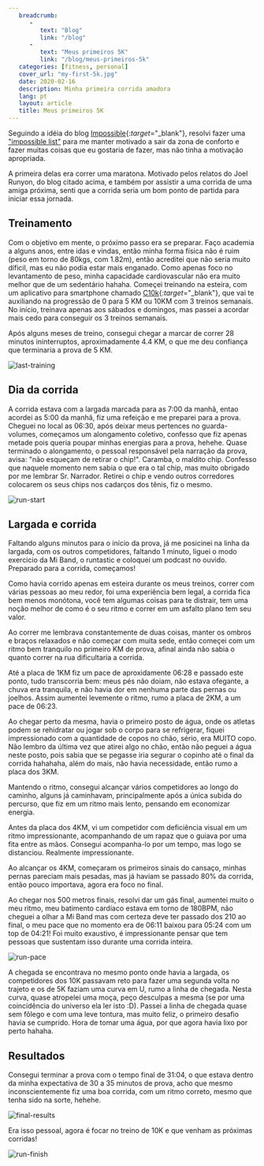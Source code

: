 ```yaml
---
   breadcrumb:
      -
         text: "Blog"
         link: "/blog"
      -             
         text: "Meus primeiros 5K"
         link: "/blog/meus-primeiros-5k"
   categories: [fitness, personal]
   cover_url: "my-first-5k.jpg"
   date: 2020-02-16
   description: Minha primeira corrida amadora
   lang: pt
   layout: article
   title: Meus primeiros 5K
---
```


[last-training]: /cdn/images/5k/last-training.jpg "Pace médio da corrida"
[run-pace]: /cdn/images/5k/run-pace.png "Pace médio da corrida"
[run-start]: /cdn/images/5k/run-start.jpg "Chegada ao evento"
[run-finish]: /cdn/images/5k/run-finish.jpg "Linha de chegada com a medalha"
[final-results]: /cdn/images/5k/final-results.png "Linha de chegada com a medalha"


Seguindo a idéia do blog [Impossible](https://impossiblehq.com/blog/){:*target*="_blank"}, resolvi fazer uma ["impossible list"](/impossible-list) para me manter motivado a sair da zona de conforto e fazer muitas coisas que eu gostaria de fazer, mas não tinha a motivação apropriada.

A primeira delas era correr uma maratona. Motivado pelos relatos do Joel Runyon, do blog citado acima, e também por assistir a uma corrida de uma amiga próxima, senti que a corrida seria um bom ponto de partida para iniciar essa jornada.

## Treinamento

Com o objetivo em mente, o próximo passo era se preparar. Faço academia a alguns anos, entre idas e vindas, então minha forma física não é ruim (peso em torno de 80kgs, com 1.82m), então acreditei que não seria muito díficil, mas eu não podia estar mais enganado. Como apenas foco no levantamento de peso, minha capacidade cardiovascular não era muito melhor que de um sedentário hahaha. Começei treinando na esteira, com um aplicativo para smartphone chamado [C10k](https://www.zenlabsfitness.com/){:*target*="_blank"}, que vai te auxiliando na progressão de 0 para 5 KM ou 10KM com 3 treinos semanais. No início, treinava apenas aos sábados e domingos, mas passei a acordar mais cedo para conseguir os 3 treinos semanais.

Após alguns meses de treino, consegui chegar a marcar de correr 28 minutos ininterruptos, aproximadamente 4.4 KM, o que me deu confiança que terminaria a prova de 5 KM.

![last-training]

## Dia da corrida

A corrida estava com a largada marcada para as 7:00 da manhã, entao acordei as 5:00 da manhã, fiz uma refeição e me preparei para a prova. Cheguei no local as 06:30, após deixar meus pertences no guarda-volumes, começamos um alongamento coletivo, confesso que fiz apenas metade pois queria poupar minhas energias para a prova, hehehe. Quase terminado o alongamento, o pessoal responsável pela narração da prova, avisa: "não esqueçam de retirar o chip!". Caramba, o maldito chip. Confesso que naquele momento nem sabia o que era o tal chip, mas muito obrigado por me lembrar Sr. Narrador. Retirei o chip e vendo outros corredores colocarem os seus chips nos cadarços dos tênis, fiz o mesmo.

![run-start]

## Largada e corrida

Faltando alguns minutos para o início da prova, já me posicinei na linha da largada, com os outros competidores, faltando 1 minuto, liguei o modo exercicio da Mi Band, o runtastic e coloquei um podcast no ouvido. Preparado para a corrida, começamos!

Como havia corrido apenas em esteira durante os meus treinos, correr com várias pessoas ao meu redor, foi uma experiência bem legal, a corrida fica bem menos monótona, você tem algumas coisas para te distrair, tem uma noção melhor de como é o seu ritmo e correr em um asfalto plano tem seu valor.

Ao correr me lembrava constantemente de duas coisas, manter os ombros e braços relaxados e não começar com muita sede, então começei com um ritmo bem tranquilo no primeiro KM de prova, afinal ainda não sabia o quanto correr na rua dificultaria a corrida.

Até a placa de 1KM fiz um pace de aproxidamente 06:28 e passado este ponto, tudo transcorria bem: meus pés não doiam, não estava ofegante, a chuva era tranquila, e não havia dor em nenhuma parte das pernas ou joelhos. Assim aumentei levemente o ritmo, rumo a placa de 2KM, a um pace de 06:23.

Ao chegar perto da mesma, havia o primeiro posto de água, onde os atletas podem se rehidratar ou jogar sob o corpo para se refrigerar, fiquei impressionado com a quantidade de copos no chão, sério, era MUITO copo. Não lembro da última vez que atirei algo no chão, então não peguei a água neste posto, pois sabia que se pegasse iria segurar o copinho até o final da corrida hahahaha, além do mais, não havia necessidade, então rumo a placa dos 3KM.

Mantendo o ritmo, consegui alcançar vários competidores ao longo do caminho, alguns já caminhavam, principalmente após a única subida do percurso, que fiz em um ritmo mais lento, pensando em economizar energia.

Antes da placa dos 4KM, vi um competidor com deficiência visual em um ritmo impressionante, acompanhando de um rapaz que o guiava por uma fita entre as mãos. Consegui acompanha-lo por um tempo, mas logo se distanciou. Realmente impressionante.

Ao alcançar os 4KM, começaram os primeiros sinais do cansaço, minhas pernas pareciam mais pesadas, mas já haviam se passado 80% da corrida, então pouco importava, agora era foco no final.

Ao chegar nos 500 metros finais, resolvi dar um gás final, aumentei muito o meu ritmo, meu batimento cardíaco estava em torno de 180BPM, não cheguei a olhar a Mi Band mas com certeza deve ter passado dos 210 ao final, o meu pace que no momento era de 06:11 baixou para 05:24 com um top de 04:21! Foi muito exaustivo, é impressionante pensar que tem pessoas que sustentam isso durante uma corrida inteira.

![run-pace]

A chegada se encontrava no mesmo ponto onde havia a largada, os competidores dos 10K passavam reto para fazer uma segunda volta no trajeto e os de 5K faziam uma curva em U, rumo a linha de chegada. Nesta curva, quase atropelei uma moça, peço desculpas a mesma (se por uma coincidência do universo ela ler isto :D). Passei a linha de chegada quase sem fôlego e com uma leve tontura, mas muito feliz, o primeiro desafio havia se cumprido. Hora de tomar uma água, por que agora havia lixo por perto hahaha.

## Resultados

Consegui terminar a prova com o tempo final de 31:04, o que estava dentro da minha expectativa de 30 a 35 minutos de prova, acho que mesmo inconscientemente fiz uma boa corrida, com um ritmo correto, mesmo que tenha sido na sorte, hehehe.

![final-results]

Era isso pessoal, agora é focar no treino de 10K e que venham as próximas corridas!

![run-finish]